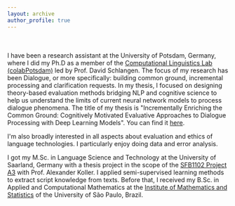 ```yaml
---
layout: archive
author_profile: true
---
```


<br/><br/>
I have been a research assistant at the University of Potsdam, Germany, where I did my Ph.D as a member of the [Computational Linguistics Lab (colabPotsdam)](https://clp.ling.uni-potsdam.de/) led by Prof. David Schlangen. The focus of my research has been Dialogue, or more specifically: building common ground, incremental processing and clarification requests. In my thesis, I focused on designing theory-based evaluation methods bridging NLP and cognitive science to help us understand the limits of current neural network models to process dialogue phenomena. The title of my thesis is "Incrementally Enriching the Common Ground: Cognitively Motivated Evaluative Approaches to Dialogue Processing with Deep Learning Models". You can find it [here](https://doi.org/10.25932/publishup-66390).

I'm also broadly interested in all aspects about evaluation and ethics of language technologies. I particularly enjoy doing data and error analysis. 

I got my M.Sc. in Language Science and Technology at the University of Saarland, Germany with a thesis project in the scope of the [SFB1102 Project A3](http://www.sfb1102.uni-saarland.de/?page_id=249) with Prof. Alexander Koller. I applied semi-supervised learning methods to extract script knowledge from texts.  Before that, I received my B.Sc. in Applied and Computational Mathematics at the [Institute of Mathematics and Statistics](https://www.ime.usp.br/en) of the University of São Paulo, Brazil. 


